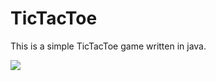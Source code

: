 # TicTacToe

<html>
<p>This is a simple TicTacToe game written in java.</p>
<p><img src="https://i.stack.imgur.com/0l8tv.jpg"></p>
</html>